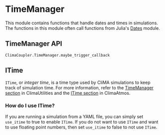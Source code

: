 # TimeManager

This module contains functions that handle dates and times
in simulations. The functions in this module often call
functions from Julia's [Dates](https://docs.julialang.org/en/v1/stdlib/Dates/) module.

## TimeManager API

```@docs
ClimaCoupler.TimeManager.maybe_trigger_callback
```

## ITime

`ITime`, or _integer time_, is a time type used by CliMA simulations to keep
track of simulation time. For more information, refer to the
[TimeManager section](https://clima.github.io/ClimaUtilities.jl/dev/timemanager/)
in ClimaUtilities and the [ITime section](https://clima.github.io/ClimaAtmos.jl/dev/itime/)
in ClimaAtmos.

### How do I use ITime?

If you are running a simulation from a YAML file, you can simply set `use_itime`
to true to enable `ITime`. If you do not want to use `ITime` and want to use
floating point numbers, then set `use_itime` to false to not use `ITime`.
